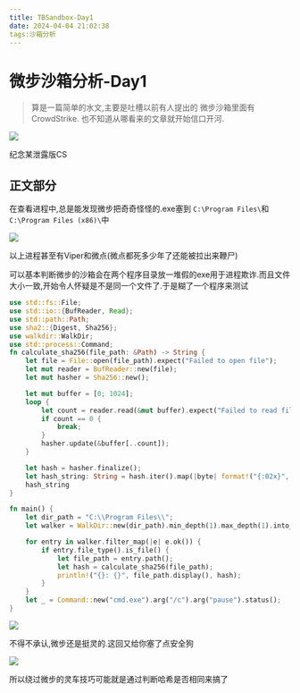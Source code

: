 ```yaml
---
title: TBSandbox-Day1
date: 2024-04-04 21:02:38
tags:沙箱分析
---
```


# 微步沙箱分析-Day1

> 算是一篇简单的水文,主要是吐槽以前有人提出的 微步沙箱里面有CrowdStrike.  也不知道从哪看来的文章就开始信口开河.

![](C:\Users\RhineLab\Documents\GitHub\Blog\source\img\TBSandbox-Day1\image-20240404211234446.png)

纪念某泄露版CS

##  正文部分

在查看进程中,总是能发现微步把奇奇怪怪的.exe塞到 `C:\Program Files\`和`C:\Program Files (x86)\`中

![](C:\Users\RhineLab\Documents\GitHub\Blog\source\img\TBSandbox-Day1\image-20240404211604697.png)

以上进程甚至有Viper和微点(微点都死多少年了还能被拉出来鞭尸)

可以基本判断微步的沙箱会在两个程序目录放一堆假的exe用于进程欺诈.而且文件大小一致,开始令人怀疑是不是同一个文件了.于是糊了一个程序来测试

```rust
use std::fs::File;
use std::io::{BufReader, Read};
use std::path::Path;
use sha2::{Digest, Sha256};
use walkdir::WalkDir;
use std::process::Command;
fn calculate_sha256(file_path: &Path) -> String {
    let file = File::open(file_path).expect("Failed to open file");
    let mut reader = BufReader::new(file);
    let mut hasher = Sha256::new();

    let mut buffer = [0; 1024];
    loop {
        let count = reader.read(&mut buffer).expect("Failed to read file");
        if count == 0 {
            break;
        }
        hasher.update(&buffer[..count]);
    }

    let hash = hasher.finalize();
    let hash_string: String = hash.iter().map(|byte| format!("{:02x}", byte)).collect();
    hash_string
}

fn main() {
    let dir_path = "C:\\Program Files\\";
    let walker = WalkDir::new(dir_path).min_depth(1).max_depth(1).into_iter();

    for entry in walker.filter_map(|e| e.ok()) {
        if entry.file_type().is_file() {
            let file_path = entry.path();
            let hash = calculate_sha256(file_path);
            println!("{}: {}", file_path.display(), hash);
        }
    }
    let _ = Command::new("cmd.exe").arg("/c").arg("pause").status();
}

```

![](C:\Users\RhineLab\Documents\GitHub\Blog\source\img\TBSandbox-Day1\image-20240404212120394.png)

不得不承认,微步还是挺灵的.这回又给你塞了点安全狗 

![](C:\Users\RhineLab\Documents\GitHub\Blog\source\img\TBSandbox-Day1\image-20240404212854435.png)

所以绕过微步的灵车技巧可能就是通过判断哈希是否相同来搞了
